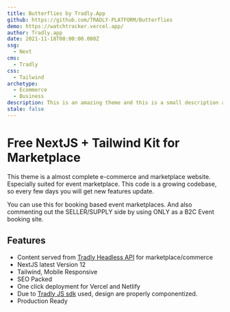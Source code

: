 ```yaml
---
title: Butterflies by Tradly.App
github: https://github.com/TRADLY-PLATFORM/Butterflies
demo: https://watchtracker.vercel.app/
author: Tradly.app
date: 2021-11-18T00:00:00.000Z
ssg:
  - Next
cms:
  - Tradly
css:
  - Tailwind
archetype:
  - Ecommerce
  - Business
description: This is an amazing theme and this is a small description about it!
stale: false
---
```


# Free NextJS + Tailwind Kit for Marketplace

This theme is a almost complete e-commerce and marketplace website. Especially suited for event marketplace. This code is a growing codebase, so every few days you will get new features update.

You can use this for booking based event marketplaces. And also commenting out the SELLER/SUPPLY side by using ONLY as a B2C Event booking site.

## Features

- Content served from [Tradly Headless API](https://tradly.app) for marketplace/commerce
- NextJS latest Version 12
- Tailwind, Mobile Responsive
- SEO Packed
- One click deployment for Vercel and Netlify
- Due to [Tradly JS sdk](https://www.npmjs.com/package/tradly) used, design are properly componentized.
- Production Ready 
